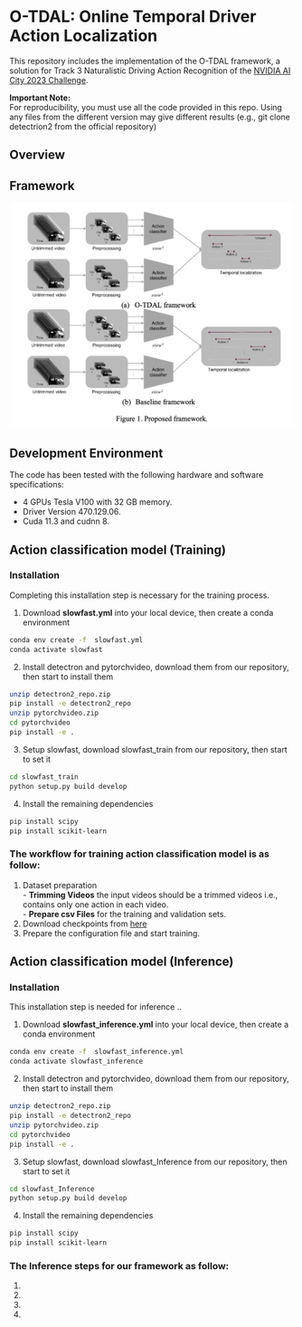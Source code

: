 # O-TDAL: Online Temporal Driver Action Localization
This repository includes the implementation of the O-TDAL framework, a solution for Track 3 Naturalistic Driving Action Recognition of the [NVIDIA AI City 2023 Challenge](https://www.aicitychallenge.org/). <br />

**Important Note:** <br />
For reproducibility, you must use all the code provided in this repo. Using any files from the different version may give different results (e.g., git clone detectrion2 from the official repository)  <br />

## Overview 

## Framework 

<p align="center">
  
  <img src="https://github.com/Tahakom-TDAL/AICITY2023_O-TDAL/blob/main/imgs/Proposed%20framework.png" width="600" />
</p>
  
## Development Environment 

The code has been tested with the following hardware and software specifications: <br />
  -	4 GPUs Tesla V100 with 32 GB memory. 
  -	Driver Version 470.129.06.
  -	Cuda 11.3 and cudnn 8.
  
  
## Action classification model (Training)


### Installation

Completing this installation step is necessary for the training process.


1. Download **slowfast.yml** into your local device, then create a conda environment
  ```bash
  conda env create -f  slowfast.yml
  conda activate slowfast
  ```   
2. Install detectron and pytorchvideo, download them from our repository, then start to install them
  ```bash
  unzip detectron2_repo.zip
  pip install -e detectron2_repo
  unzip pytorchvideo.zip
  cd pytorchvideo
  pip install -e .
  ```  
3. Setup slowfast, download slowfast_train from our repository, then start to set it
  ```bash
  cd slowfast_train
  python setup.py build develop
  ```  
4. Install the remaining dependencies 
  ```bash
  pip install scipy
  pip install scikit-learn
  ```  
  
  
### The workflow for training action classification model is as follow:

  1. Dataset preparation <br/>
    - **Trimming Videos** the input videos should be a trimmed videos i.e., contains only one action in each video. <br/>
    - **Prepare csv Files** for the training and validation sets.
  2. Download checkpoints from [here](https://drive.google.com/drive/folders/1RmWFoL_d-i2o83nXtXNZ3uLEH6UPa3Wk?usp=share_link)
  3. Prepare the configuration file and start training.
  
  
  
  
## Action classification model (Inference) 
  
### Installation

This installation step is needed for inference ..


1. Download **slowfast_inference.yml** into your local device, then create a conda environment
  ```bash
  conda env create -f  slowfast_inference.yml
  conda activate slowfast_inference
  ```   
2. Install detectron and pytorchvideo, download them from our repository, then start to install them
  ```bash
  unzip detectron2_repo.zip
  pip install -e detectron2_repo
  unzip pytorchvideo.zip
  cd pytorchvideo
  pip install -e .
  ```  
3. Setup slowfast, download slowfast_Inference from our repository, then start to set it
  ```bash
  cd slowfast_Inference
  python setup.py build develop
  ```  
4. Install the remaining dependencies 
  ```bash
  pip install scipy
  pip install scikit-learn
  ```  

### The Inference steps for our framework as follow:
  1.
  2.
  3.
  4.
  

